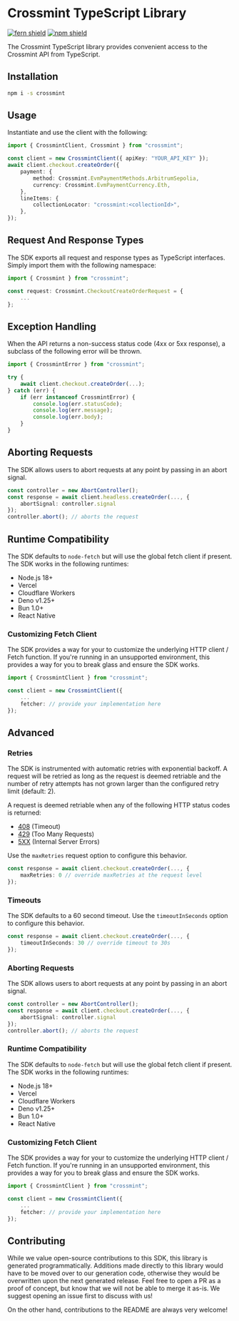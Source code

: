 # Crossmint TypeScript Library

[![fern shield](https://img.shields.io/badge/%F0%9F%8C%BF-SDK%20generated%20by%20Fern-brightgreen)](https://github.com/fern-api/fern)
[![npm shield](https://img.shields.io/npm/v/crossmint)](https://www.npmjs.com/package/crossmint)

The Crossmint TypeScript library provides convenient access to the Crossmint API from TypeScript.

## Installation

```sh
npm i -s crossmint
```

## Usage

Instantiate and use the client with the following:

```typescript
import { CrossmintClient, Crossmint } from "crossmint";

const client = new CrossmintClient({ apiKey: "YOUR_API_KEY" });
await client.checkout.createOrder({
    payment: {
        method: Crossmint.EvmPaymentMethods.ArbitrumSepolia,
        currency: Crossmint.EvmPaymentCurrency.Eth,
    },
    lineItems: {
        collectionLocator: "crossmint:<collectionId>",
    },
});
```

## Request And Response Types

The SDK exports all request and response types as TypeScript interfaces. Simply import them with the
following namespace:

```typescript
import { Crossmint } from "crossmint";

const request: Crossmint.CheckoutCreateOrderRequest = {
    ...
};
```

## Exception Handling

When the API returns a non-success status code (4xx or 5xx response), a subclass of the following error
will be thrown.

```typescript
import { CrossmintError } from "crossmint";

try {
    await client.checkout.createOrder(...);
} catch (err) {
    if (err instanceof CrossmintError) {
        console.log(err.statusCode);
        console.log(err.message);
        console.log(err.body);
    }
}
```

## Aborting Requests

The SDK allows users to abort requests at any point by passing in an abort signal.

```typescript
const controller = new AbortController();
const response = await client.headless.createOrder(..., {
    abortSignal: controller.signal
});
controller.abort(); // aborts the request
```

## Runtime Compatibility

The SDK defaults to `node-fetch` but will use the global fetch client if present. The SDK works in the following
runtimes:

-   Node.js 18+
-   Vercel
-   Cloudflare Workers
-   Deno v1.25+
-   Bun 1.0+
-   React Native

### Customizing Fetch Client

The SDK provides a way for your to customize the underlying HTTP client / Fetch function. If you're running in an
unsupported environment, this provides a way for you to break glass and ensure the SDK works.

```typescript
import { CrossmintClient } from "crossmint";

const client = new CrossmintClient({
    ...
    fetcher: // provide your implementation here
});
```

## Advanced

### Retries

The SDK is instrumented with automatic retries with exponential backoff. A request will be retried as long
as the request is deemed retriable and the number of retry attempts has not grown larger than the configured
retry limit (default: 2).

A request is deemed retriable when any of the following HTTP status codes is returned:

-   [408](https://developer.mozilla.org/en-US/docs/Web/HTTP/Status/408) (Timeout)
-   [429](https://developer.mozilla.org/en-US/docs/Web/HTTP/Status/429) (Too Many Requests)
-   [5XX](https://developer.mozilla.org/en-US/docs/Web/HTTP/Status/500) (Internal Server Errors)

Use the `maxRetries` request option to configure this behavior.

```typescript
const response = await client.checkout.createOrder(..., {
    maxRetries: 0 // override maxRetries at the request level
});
```

### Timeouts

The SDK defaults to a 60 second timeout. Use the `timeoutInSeconds` option to configure this behavior.

```typescript
const response = await client.checkout.createOrder(..., {
    timeoutInSeconds: 30 // override timeout to 30s
});
```

### Aborting Requests

The SDK allows users to abort requests at any point by passing in an abort signal.

```typescript
const controller = new AbortController();
const response = await client.checkout.createOrder(..., {
    abortSignal: controller.signal
});
controller.abort(); // aborts the request
```

### Runtime Compatibility

The SDK defaults to `node-fetch` but will use the global fetch client if present. The SDK works in the following
runtimes:

-   Node.js 18+
-   Vercel
-   Cloudflare Workers
-   Deno v1.25+
-   Bun 1.0+
-   React Native

### Customizing Fetch Client

The SDK provides a way for your to customize the underlying HTTP client / Fetch function. If you're running in an
unsupported environment, this provides a way for you to break glass and ensure the SDK works.

```typescript
import { CrossmintClient } from "crossmint";

const client = new CrossmintClient({
    ...
    fetcher: // provide your implementation here
});
```

## Contributing

While we value open-source contributions to this SDK, this library is generated programmatically.
Additions made directly to this library would have to be moved over to our generation code,
otherwise they would be overwritten upon the next generated release. Feel free to open a PR as
a proof of concept, but know that we will not be able to merge it as-is. We suggest opening
an issue first to discuss with us!

On the other hand, contributions to the README are always very welcome!
